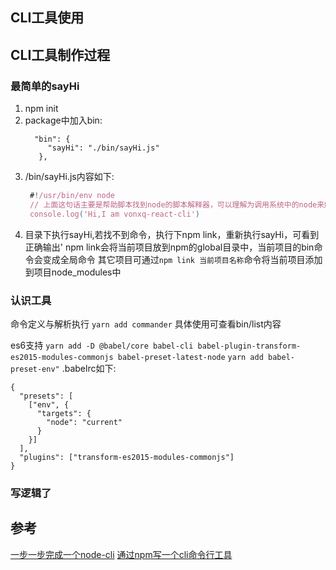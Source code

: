 
## CLI工具使用
## CLI工具制作过程
### 最简单的sayHi
1. npm init
2. package中加入bin:
   ```
     "bin": {
        "sayHi": "./bin/sayHi.js"
      },
   ```
3. /bin/sayHi.js内容如下:
   ```javascript
    #!/usr/bin/env node 
    // 上面这句话主要是帮助脚本找到node的脚本解释器，可以理解为调用系统中的node来解析我们的脚本。
    console.log('Hi,I am vonxq-react-cli')
   ```
4. 目录下执行sayHi,若找不到命令，执行下npm link，重新执行sayHi，可看到正确输出'
   npm link会将当前项目放到npm的global目录中，当前项目的bin命令会变成全局命令
  其它项目可通过`npm link 当前项目名称`命令将当前项目添加到项目node_modules中
   
### 认识工具
命令定义与解析执行
`yarn add commander`  具体使用可查看bin/list内容

es6支持
`yarn add -D @babel/core babel-cli babel-plugin-transform-es2015-modules-commonjs babel-preset-latest-node`
`yarn add babel-preset-env"`
.babelrc如下:
```
{
  "presets": [
    ["env", {
      "targets": {
        "node": "current"
      }
    }]
  ],
  "plugins": ["transform-es2015-modules-commonjs"]
}
```

### 写逻辑了


## 参考
[一步一步完成一个node-cli](https://www.jianshu.com/p/30cf8cb86ab3)
[通过npm写一个cli命令行工具](https://www.jianshu.com/p/452a93dce46d)